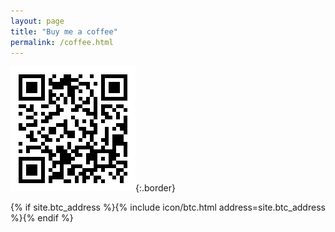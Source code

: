 ```yaml
---
layout: page
title: "Buy me a coffee"
permalink: /coffee.html
---
```


![bitcoin address](/images/btca.png){:.border}

{% if site.btc_address %}{% include icon/btc.html address=site.btc_address %}{% endif %}
